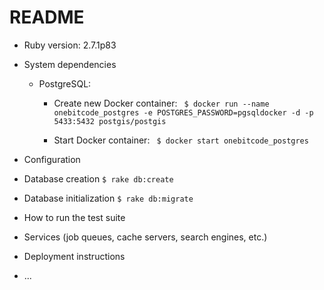 # README

* Ruby version: 2.7.1p83

* System dependencies

  - PostgreSQL:
    - Create new Docker container:
    ` $ docker run --name onebitcode_postgres -e POSTGRES_PASSWORD=pgsqldocker -d -p 5433:5432 postgis/postgis`

    - Start Docker container:
    ` $ docker start onebitcode_postgres`

* Configuration

* Database creation
  `$ rake db:create`

* Database initialization
  `$ rake db:migrate`

* How to run the test suite

* Services (job queues, cache servers, search engines, etc.)

* Deployment instructions

* ...
